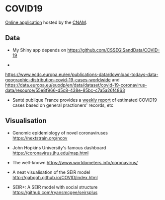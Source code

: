 # COVID19

[Online application](https://shiny.cnam.fr/CoVid19/) hosted by the [CNAM](http://www.cnam.fr/).

## Data

* My Shiny app depends on https://github.com/CSSEGISandData/COVID-19

*
https://www.ecdc.europa.eu/en/publications-data/download-todays-data-geographic-distribution-covid-19-cases-worldwide
and https://data.europa.eu/euodp/en/data/dataset/covid-19-coronavirus-data/resource/55e8f966-d5c8-438e-85bc-c7a5a26f4863

* Santé publique France provides a [weekly report](https://www.santepubliquefrance.fr/maladies-et-traumatismes/maladies-et-infections-respiratoires/infection-a-coronavirus/articles/infection-au-nouveau-coronavirus-sars-cov-2-covid-19-france-et-monde) of estimated COVID19
  cases based on general practioners' records, etc

## Visualisation

* Genomic epidemiology of novel coronaviruses https://nextstrain.org/ncov

* John Hopkins University's famous dashboard https://coronavirus.jhu.edu/map.html

* The well-known https://www.worldometers.info/coronavirus/

* A neat visualisation of the SEIR model http://gabgoh.github.io/COVID/index.html

* SEIR+: A SEIR model with social structure https://github.com/ryansmcgee/seirsplus
